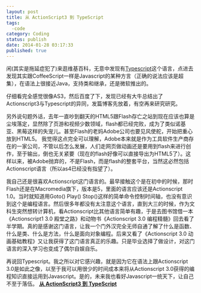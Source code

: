 ```yaml
---
layout: post
title: 从 ActionScript3 到 TypeScript
tags: 
  -code
category: Coding
status: publish
date: 2014-01-28 03:17:33
published: true
---
```


闲(其实是拖延症犯了)来逛维基百科，无意中发现有<a href="http://zh.wikipedia.org/wiki/TypeScript">Typescript</a>这个语言，点进去发现其实跟CoffeeScript一样是Javascript的某种方言（正确的说法应该是超集），在语法上很接近Java，支持类和继承，还是微软推出的。

仔细看完全感觉很像AS3，然后百度了下，发现已经有大牛总结出了Actionscript3与Typescript的异同，发篇博客先放着，有空再来研究研究。

另外说句题外话，去年一直吵到翻天的HTML5跟Flash存亡之站到现在应该也算是尘埃落定，显然除了页游和视频少数领域，flash都已经完败，成为了类似诺基亚、黑莓这样的失宠儿。甚至Flash的老妈Adobe公司也要见风使舵，开始把重心放到HTML5。  我觉得这点完全可以理解，Adobe本来就是作为工具软件生产商存在的一家公司，不管以后怎么发展，人们走网页做动画还是要用到flash来进行创作，至于输出，倒也无关紧要（现在的flash好像可以直接导出为HTML5了）。这样以来，被Adobe抛弃的，不是Flash，而是flash的整套平台，当然这必然包括Actionscript语言（所以as4已经没有指望了）。


我自己还是很喜欢Actionscript这门语言的。最早接触这个是在初中的时候，那时Flash还是在Macromedia旗下，版本是5，里面的语言应该还是Actionscript 1.0。当时就知道用Goto() Play() Stop()这样的简单命令控制时间轴，也没有意识到这个是编程语言。然后很多年都没有太注意这个语言，直到大三的时候，作为文科生突然想转计算机，看Actionscript比其他语言简单有趣，于是去图书馆借一本《Actionscript1 3.0 殿堂之路》和动物书《Actionscript 3.0 编程精髓》回去看了半学期。真的是感谢这门语言，让我一个门外汉完全无师自通了解了什么是函数、什么是类、什么是方法，什么是面向对象编程。后来又看了《Actionscript 3.0 动画基础教程》又让我获得了这门语言真正的乐趣。只是毕业选择了做设计，对这门语言的深入学习也变成了偶尔自娱自乐。


再说回Typescript。我之所以对它感兴趣，就是因为它在语法上跟Actionscript 3.0是如此之像，以至于我可以用很少的时间成本来将从Actionscript 3.0获得的编程知识直接运用到Javascript。是的，未来我也看好Javascript一统天下，让自己不至于落伍。
<a href="http://www.nshen.net/article/2013-05-18/as3-to-typescript/"><strong>从 ActionScript3 到 TypeScript</strong></a>
